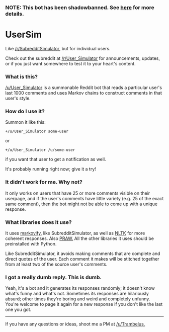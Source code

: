 ### NOTE: This bot has been shadowbanned. See [here](http://redd.it/3et0lw) for more details.

# UserSim
Like [/r/SubredditSimulator,](http://www.reddit.com/r/SubredditSimulator) but for individual users.

Check out the subreddit at [/r/User_Simulator](http://www.reddit.com/r/User_Simulator) for announcements, updates, or if you just want somewhere to test it to your heart's content.

### What is this?

[/u/User_Simulator](http://www.reddit.com/user/User_Simulator) is a summonable Reddit bot that reads a particular user's last 1000 comments and uses Markov chains to construct comments in that user's style.

### How do I use it?

Summon it like this:

    +/u/User_Simulator some-user
  
or

    +/u/User_Simulator /u/some-user
  
if you want that user to get a notification as well.

It's probably running right now; give it a try!

### It didn't work for me. Why not?

It only works on users that have 25 or more comments visible on their userpage, and if the user's comments have little variety (e.g. 25 of the exact same comment), then the bot might not be able to come up with a unique response.

### What libraries does it use?

It uses [markovify](https://github.com/jsvine/markovify), like SubredditSimulator, as well as [NLTK](http://www.nltk.org/) for more coherent responses. Also [PRAW.](https://praw.readthedocs.org/en/v3.1.0/) All the other libraries it uses should be preinstalled with Python.

Like SubredditSimulator, it avoids making comments that are complete and direct quotes of the user. Each comment it makes will be stitched together from at least two of the source user's comments.


### I got a really dumb reply. This is dumb.

Yeah, it's a bot and it generates its responses randomly; it doesn't know what's funny and what's not. Sometimes its responses are hilariously absurd; other times they're boring and weird and completely unfunny. You're welcome to page it again for a new response if you don't like the last one you got.

-----

If you have any questions or ideas, shoot me a PM at [/u/Trambelus.](https://www.reddit.com/message/compose/?to=trambelus)
